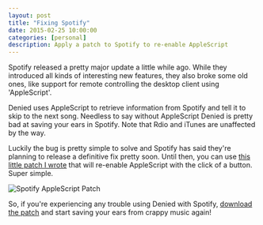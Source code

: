 ```yaml
---
layout: post
title: "Fixing Spotify"
date: 2015-02-25 10:00:00
categories: [personal]
description: Apply a patch to Spotify to re-enable AppleScript
---
```


Spotify released a pretty major update a little while ago. While they introduced all kinds of interesting new features, they also broke some old ones, like support for remote controlling the desktop client using 'AppleScript'.

Denied uses AppleScript to retrieve information from Spotify and tell it to skip to the next song. Needless to say without AppleScript Denied is pretty bad at saving your ears in Spotify. Note that Rdio and iTunes are unaffected by the way.

Luckily the bug is pretty simple to solve and Spotify has said they're planning to release a definitive fix pretty soon. Until then, you can use <a href="http://dangercove.github.io/Spotify-AppleScript-Patch/">this little patch I wrote</a> that will re-enable AppleScript with the click of a button. Super simple.

![Spotify AppleScript Patch](/blog/img/screenshot-spotify-patch.jpg)

So, if you're experiencing any trouble using Denied with Spotify, <a href="http://dangercove.github.io/Spotify-AppleScript-Patch/">download the patch</a> and start saving your ears from crappy music again!
